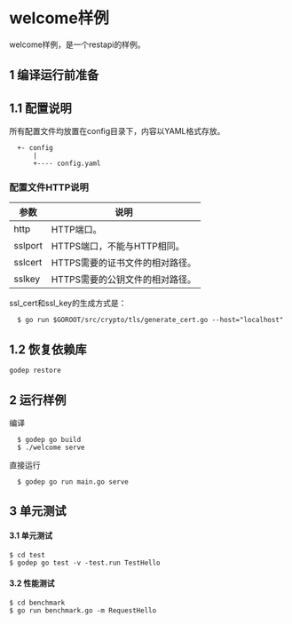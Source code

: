 # welcome样例

welcome样例，是一个restapi的样例。

## 1 编译运行前准备

## 1.1 配置说明

所有配置文件均放置在config目录下，内容以YAML格式存放。

```
  +- config
      |
      +---- config.yaml
```

###  配置文件HTTP说明

参数     | 说明
------- | ------------------
http    | HTTP端口。
sslport | HTTPS端口，不能与HTTP相同。
sslcert | HTTPS需要的证书文件的相对路径。
sslkey  | HTTPS需要的公钥文件的相对路径。

ssl_cert和ssl_key的生成方式是：

```
  $ go run $GOROOT/src/crypto/tls/generate_cert.go --host="localhost"
```

## 1.2 恢复依赖库

```
godep restore
```

## 2 运行样例

编译
```
  $ godep go build
  $ ./welcome serve
```

直接运行
```
  $ godep go run main.go serve
```

## 3 单元测试

#### 3.1 单元测试

	$ cd test
	$ godep go test -v -test.run TestHello

#### 3.2 性能测试

	$ cd benchmark
	$ go run benchmark.go -m RequestHello
